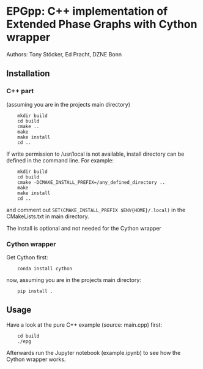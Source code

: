# EPGpp: C++ implementation of Extended Phase Graphs with Cython wrapper 
Authors: Tony Stöcker, Ed Pracht, DZNE Bonn


## Installation 
### C++ part 
(assuming you are in the projects main directory)
```
    mkdir build
    cd build
    cmake ..
    make
    make install
    cd ..
```
If write permission to /usr/local is not available, install directory can be defined in the command line. For example:
```
    mkdir build
    cd build
    cmake -DCMAKE_INSTALL_PREFIX=/any_defined_directory ..
    make
    make install
    cd ..
```
and comment out ```SET(CMAKE_INSTALL_PREFIX $ENV{HOME}/.local)``` in the CMakeLists.txt in main directory.

The install is optional and not needed for the Cython wrapper

### Cython wrapper 
Get Cython first:
```
    conda install cython
```
now, assuming you are in the projects main directory:
```
    pip install .
```
## Usage
Have a look at the pure C++ example (source: main.cpp) first:
```
    cd build
    ./epg
```
Afterwards run the Jupyter notebook (example.ipynb) to see how the Cython wrapper works.


